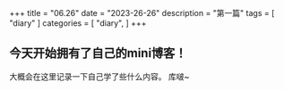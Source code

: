 +++
title = "06.26"
date = "2023-26-26"
description = "第一篇"
tags = [
    "diary"
]
categories = [
    "diary",
]
+++
## 今天开始拥有了自己的mini博客！
大概会在这里记录一下自己学了些什么内容。
库啵~
